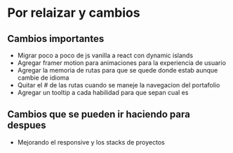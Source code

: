 # Por relaizar y cambios

## Cambios importantes

- Migrar poco a poco de js vanilla a react con dynamic islands
- Agregar framer motion para animaciones para la experiencia de usuario
- Agregar la memoria de rutas para que se quede donde estab aunque cambie de idioma
- Quitar el # de las rutas cuando se maneje la navegacion del portafolio
- Agregar un tooltip a cada habilidad para que sepan cual es

## Cambios que se pueden ir haciendo para despues

- Mejorando el responsive y los stacks de proyectos
